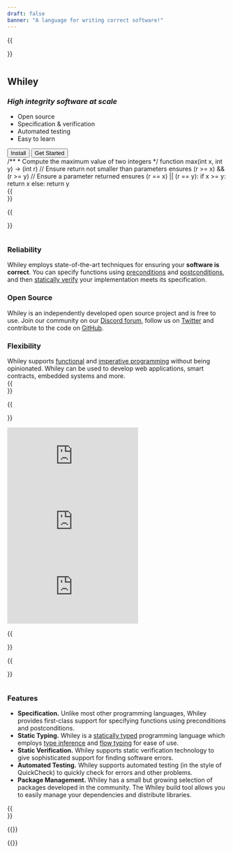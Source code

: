 ```yaml
---
draft: false
banner: "A language for writing correct software!"
---
```

{{<section class="banner">}}
<div class="column">
<h1>Whiley</h1>

<i><h3>High integrity software at scale</h3></i>
<ul class="ticklist">
<li>Open source</li>
<li>Specification & verification</li>
<li>Automated testing</li>
<li>Easy to learn</li>
</ul>
<button onclick='window.location.href="install"'>Install</button>
<button onclick='window.location.href="learn"'>Get Started</button>
</div>
<div class="column">
<div id="editor" class="ace-whiley">/**
 * Compute the maximum value of two integers
 */
function max(int x, int y) -> (int r)
// Ensure return not smaller than parameters
ensures (r >= x) && (r >= y)
// Ensure a parameter returned
ensures (r == x) || (r == y): 
   if x >= y:
      return x
   else:
      return y
</div>
</div>
{{</section>}}

{{<section>}}
<div class="column">
<h3>Reliability</h3>
Whiley employs state-of-the-art techniques for ensuring your
<b>software is correct</b>.  You can specify functions using <a
href="https://en.wikipedia.org/wiki/Precondition">preconditions</a>
and <a
href="https://en.wikipedia.org/wiki/Postcondition">postconditions</a>,
and then <a
href="https://en.wikipedia.org/wiki/Formal_verification">statically
verify</a> your implementation meets its specification.

</div>
<div class="column">
<h3>Open Source</h3>
Whiley is an independently developed open source project and is free
to use.  Join our community on our <a
href="https://discord.com/channels/825109901352632331/825109901352632334">Discord
forum</a>, follow us on <a
href="https://twitter.com/WhileyLang">Twitter</a> and contribute to
the code on <a href="http://github.com/Whiley">GitHub</a>.</div>

<div class="column">
<h3>Flexibility</h3>
Whiley supports <a
href="https://en.wikipedia.org/wiki/Functional_programming">functional</a>
and <a
href="https://en.wikipedia.org/wiki/Imperative_programming">imperative
programming</a> without being opinionated.  Whiley can be used to
develop web applications, smart contracts, embedded systems and more.
</div>
{{</section>}}

{{<section class="alternate">}}

<div class="column">
<iframe src="https://www.youtube.com/embed/MLcNhc27Ghw" title="YouTube video player" frameborder="0" allow="accelerometer; autoplay; clipboard-write; encrypted-media; gyroscope; picture-in-picture" allowfullscreen></iframe>
</div>

<div class="column">
<iframe src="https://www.youtube.com/embed/yYGEcyCHiZk" title="YouTube video player" frameborder="0" allow="accelerometer; autoplay; clipboard-write; encrypted-media; gyroscope; picture-in-picture" allowfullscreen></iframe>
</div>

<div class="column">
<iframe src="https://www.youtube.com/embed/1KfZH_jjrG4" title="YouTube video player" frameborder="0" allow="accelerometer; autoplay; clipboard-write; encrypted-media; gyroscope; picture-in-picture" allowfullscreen></iframe>
</div>

{{</section>}}

{{<section>}}
<div class="column">
<h3>Features</h3>
<ul class="ticklist">

<li><b>Specification.</b> Unlike most other programming languages, Whiley provides first-class support for specifying functions using preconditions and postconditions. </li>

<li><b>Static Typing.</b> Whiley is a <a href="https://en.wikipedia.org/wiki/Type_system#Static_type_checking">statically typed</a> programming language which employs <a href="https://www.google.com/search?channel=fs&client=ubuntu&q=type+inference">type inference</a> and <a href="https://en.wikipedia.org/wiki/Flow-sensitive_typing">flow typing</a> for ease of use.</li>

<li><b>Static Verification.</b> Whiley supports static verification technology to give sophisticated support for finding software errors.</li>

<li><b>Automated Testing.</b> Whiley supports automated testing (in the style of QuickCheck) to quickly check for errors and other problems. </li>

<li><b>Package Management.</b> Whiley has a small but growing selection of packages developed in the community.  The Whiley build tool allows you to easily manage your dependencies and distribute libraries.</li>
</ul>
{{</section>}}

{{<rawhtml>}}
<script>
 var d = document.getElementById("editor");
 var editor = ace.edit(d);
 editor.setTheme("ace/theme/whiley");
 editor.session.setMode("ace/mode/whiley");      
</script>
{{</rawhtml>}}